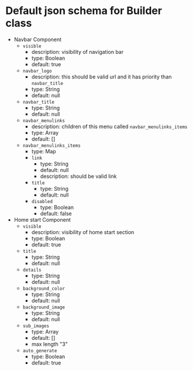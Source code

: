 # Default json schema for Builder class
- Navbar Component
    - `visible`
        - description: visibility of navigation bar
        - type: Boolean
        - default: true
    - `navbar_logo`
        - description:
            this should be valid url and it has priority than `navbar_title`
        - type: String
        - default: null
    - `navbar_title`
        - type: String
        - default: null
    - `navbar_menulinks`
        - description: children of this menu called `navbar_menulinks_items`
        - type: Array
        - default: []
    - `navbar_menulinks_items`
        - type: Map
        - `link` 
            - type: String
            - default: null
            - description: should be valid link
        - `title`
            - type: String
            - default: null
        - `disabled`
            - type: Boolean
            - default: false
- Home start Component
    - `visible`
        - description: visibility of home start section
        - type: Boolean
        - default: true
    - `title`
        - type: String
        - default: null
    - `details`
        - type: String
        - default: null
    - `background_color`
        - type: String
        - default: null
    - `background_image`
        - type: String
        - default: null
    - `sub_images`
        - type: Array
        - default: []
        - max length "3"
    - `auto_generate`
        - type: Boolean
        - default: true